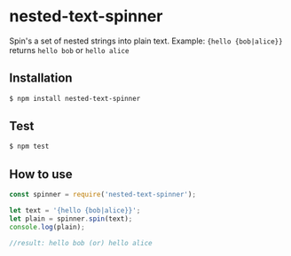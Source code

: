 # nested-text-spinner

Spin's a set of nested strings into plain text. Example: `{hello {bob|alice}}` returns `hello bob` or `hello alice`

## Installation

```bash
$ npm install nested-text-spinner
```

## Test

```bash
$ npm test
```

## How to use

```javascript
const spinner = require('nested-text-spinner');

let text = '{hello {bob|alice}}';
let plain = spinner.spin(text);
console.log(plain);

//result: hello bob (or) hello alice
```
